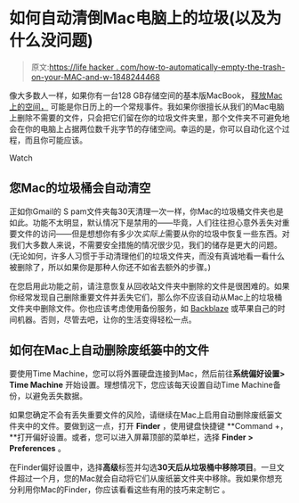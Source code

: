 # 如何自动清倒Mac电脑上的垃圾(以及为什么没问题)

> 原文:[https://life hacker . com/how-to-automatically-empty-the-trash-on-your-MAC-and-w-1848244468](https://lifehacker.com/how-to-automatically-empty-the-trash-on-your-mac-and-w-1848244468)

像大多数人一样，如果你有一台128 GB存储空间的基本版MacBook， [释放Mac上的空间，](https://lifehacker.com/how-to-delete-space-hogging-other-files-on-your-mac-1847547400) 可能是你日历上的一个常规事件。我如果你很擅长从我们的Mac电脑上删除不需要的文件，只会把它们留在你的垃圾文件夹里，那个文件夹不可避免地会在你的电脑上占据两位数千兆字节的存储空间。幸运的是，你可以自动化这个过程，而且你可能应该。

Watch

## 您Mac的垃圾桶会自动清空

正如你Gmail的 S pam文件夹每30天清理一次一样，你Mac的垃圾桶文件夹也是如此。功能不太明显，默认情况下是禁用的——毕竟，人们往往担心意外丢失对重要文件的访问——但是想想你有多少次*实际上*需要从你的垃圾中恢复一些东西。对我们大多数人来说，不需要安全措施的情况很少见，我们的储存是更大的问题。(无论如何，许多人习惯于手动清理他们的垃圾文件夹，而没有真诚地看一看什么被删除了，所以如果你是那种人你还不如省去额外的步骤。)

在您启用此功能之前，请注意恢复从回收站文件夹中删除的文件是很困难的。如果你经常发现自己删除重要文件并丢失它们，那么你不应该自动从Mac上的垃圾桶文件夹中删除文件。你也应该考虑使用备份服务，如 [Backblaze](https://www.backblaze.com/) 或苹果自己的时间机器。否则，尽管去吧，让你的生活变得轻松一点。

## 如何在Mac上自动删除废纸篓中的文件

要使用Time Machine，您可以将外置硬盘连接到Mac，然后前往**系统偏好设置> Time Machine** 开始设置。理想情况下，您应该每天设置自动Time Machine备份，以避免丢失数据。

如果您确定不会有丢失重要文件的风险，请继续在Mac上启用自动删除废纸篓文件夹中的文件。要做到这一点，打开 **Finder** ，使用键盘快捷键 **Command +，**打开偏好设置。或者，您可以进入屏幕顶部的菜单栏，选择 **Finder > Preferences** 。

在Finder偏好设置中，选择**高级**标签并勾选**30天后从垃圾桶中移除项目**。一旦文件超过一个月，您的Mac就会自动将它们从废纸篓文件夹中移除。我如果你想充分利用你Mac的Finder，你应该看看这些有用的技巧来定制它 。